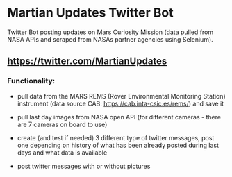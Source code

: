 # Martian Updates Twitter Bot
Twitter Bot posting updates on Mars Curiosity Mission (data pulled from NASA APIs and scraped from NASAs partner agencies using Selenium).

## https://twitter.com/MartianUpdates

### Functionality:

* pull data from the MARS REMS (Rover Environmental Monitoring Station) instrument (data source CAB: https://cab.inta-csic.es/rems/) and save it

* pull last day images from NASA open API (for different cameras - there are 7 cameras on board to use)

* create (and test if needed) 3 different type of twitter messages, post one depending on history of what has been already posted during last days and what data is available

* post twitter messages with or without pictures
